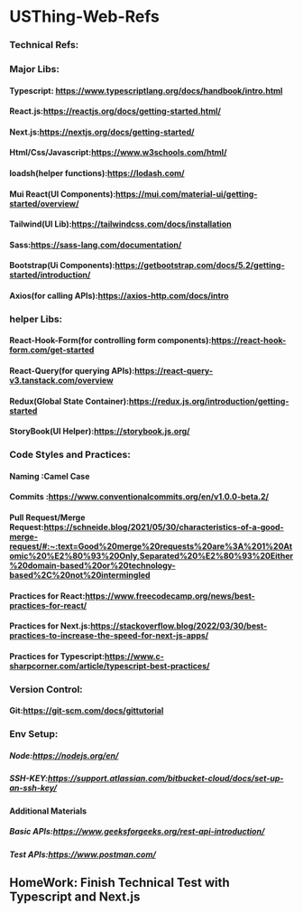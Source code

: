 # USThing-Web-Refs
### Technical Refs:
### Major Libs:
#### Typescript: https://www.typescriptlang.org/docs/handbook/intro.html
#### React.js:https://reactjs.org/docs/getting-started.html/
#### Next.js:https://nextjs.org/docs/getting-started/
#### Html/Css/Javascript:https://www.w3schools.com/html/
#### loadsh(helper functions):https://lodash.com/
#### Mui React(UI Components):https://mui.com/material-ui/getting-started/overview/
#### Tailwind(UI Lib):https://tailwindcss.com/docs/installation
#### Sass:https://sass-lang.com/documentation/
#### Bootstrap(Ui Components):https://getbootstrap.com/docs/5.2/getting-started/introduction/
#### Axios(for calling APIs):https://axios-http.com/docs/intro

### helper Libs:
#### React-Hook-Form(for controlling form components):https://react-hook-form.com/get-started
#### React-Query(for querying APIs):https://react-query-v3.tanstack.com/overview
#### Redux(Global State Container):https://redux.js.org/introduction/getting-started
#### StoryBook(UI Helper):https://storybook.js.org/

### Code Styles and Practices:
#### Naming :Camel Case
#### Commits :https://www.conventionalcommits.org/en/v1.0.0-beta.2/
#### Pull Request/Merge Request:https://schneide.blog/2021/05/30/characteristics-of-a-good-merge-request/#:~:text=Good%20merge%20requests%20are%3A%201%20Atomic%20%E2%80%93%20Only,Separated%20%E2%80%93%20Either%20domain-based%20or%20technology-based%2C%20not%20intermingled
#### Practices for React:https://www.freecodecamp.org/news/best-practices-for-react/
#### Practices for Next.js:https://stackoverflow.blog/2022/03/30/best-practices-to-increase-the-speed-for-next-js-apps/
#### Practices for Typescript:https://www.c-sharpcorner.com/article/typescript-best-practices/

### Version Control:
#### Git:https://git-scm.com/docs/gittutorial

### Env Setup:
##### Node:https://nodejs.org/en/
##### SSH-KEY:https://support.atlassian.com/bitbucket-cloud/docs/set-up-an-ssh-key/

#### Additional Materials
##### Basic APIs:https://www.geeksforgeeks.org/rest-api-introduction/
##### Test APIs:https://www.postman.com/

## HomeWork: Finish Technical Test with Typescript and Next.js
